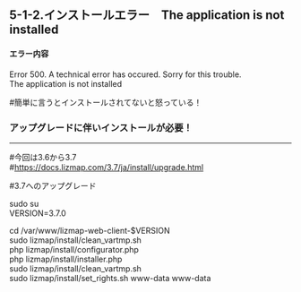 ## 5-1-2.インストールエラー　The application is not installed  
#### エラー内容
Error 500. A technical error has occured. Sorry for this trouble.  
The application is not installed  

#簡単に言うとインストールされてないと怒っている！

### アップグレードに伴いインストールが必要！
---
#今回は3.6から3.7  
#https://docs.lizmap.com/3.7/ja/install/upgrade.html

#3.7へのアップグレード

sudo su  
VERSION=3.7.0  

cd /var/www/lizmap-web-client-$VERSION  
sudo lizmap/install/clean_vartmp.sh  
php lizmap/install/configurator.php  
php lizmap/install/installer.php  
sudo lizmap/install/clean_vartmp.sh  
sudo lizmap/install/set_rights.sh www-data www-data  
